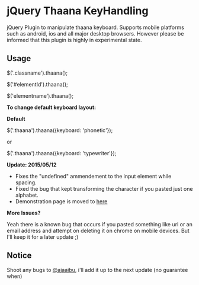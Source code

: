 jQuery Thaana KeyHandling
============================

jQuery Plugin to manipulate thaana keyboard. Supports mobile platforms such as android, ios and all major desktop browsers. However please 
be informed that this plugin is highly in experimental state.

## Usage

  $('.classname').thaana();
  
  $('#elementId').thaana();
  
  $('elementname').thaana();
  
**To change default keyboard layout:**

**Default**

  $('.thaana').thaana({keyboard: 'phonetic'});
  
or

  $('.thaana').thaana({keyboard: 'typewriter'});
  
**Update: 2015/05/12**

  * Fixes the "undefined" ammendement to the input element while spacing.
  * Fixed the bug that kept transforming the character if you pasted just one alphabet.
  * Demonstration page is moved to [here](http://ajaaibu.github.io/thaanaKeyboard)

**More Issues?**

Yeah there is a known bug that occurs if you pasted something like url or an email address and attempt on deleting it on chrome on mobile devices. But I'll keep it for a later update ;)

## Notice

Shoot any bugs to [@ajaaibu](https://twitter.com/ajaaibu), i'll add it up to the next update (no guarantee when)
